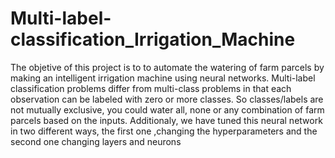 # Multi-label-classification_Irrigation_Machine
The objetive of this project is to to automate the watering of farm parcels by making an intelligent irrigation machine using neural networks. Multi-label classification problems differ from multi-class problems in that each observation can be labeled with zero or more classes. So classes/labels are not mutually exclusive, you could water all, none or any combination of farm parcels based on the inputs. Additionaly, we have tuned this neural network in two different ways, the first one ,changing the hyperparameters and the second one changing layers and neurons
